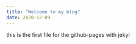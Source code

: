 ```yaml
---
title: "Welcome to my blog"
date: 2020-12-09
---
```


this is the first file for the github-pages with jekyl
